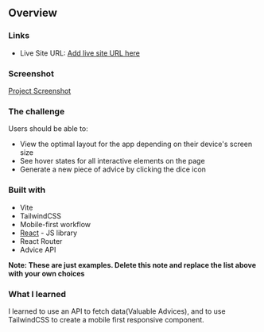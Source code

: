 ## Overview

### Links

- Live Site URL: [Add live site URL here](https://dreamy-daifuku-fe23e2.netlify.app/)

### Screenshot

[Project Screenshot](src/assets/Screenshot.png)

### The challenge

Users should be able to:

- View the optimal layout for the app depending on their device's screen size
- See hover states for all interactive elements on the page
- Generate a new piece of advice by clicking the dice icon

### Built with

- Vite
- TailwindCSS
- Mobile-first workflow
- [React](https://reactjs.org/) - JS library
- React Router
- Advice API

**Note: These are just examples. Delete this note and replace the list above with your own choices**

### What I learned

I learned to use an API to fetch data(Valuable Advices), and to use TailwindCSS to create a mobile first responsive component.